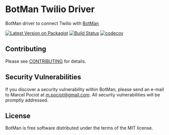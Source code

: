 # BotMan Twilio Driver

BotMan driver to connect Twilio with [BotMan](https://github.com/botman/botman)

[![Latest Version on Packagist](https://img.shields.io/packagist/v/botman/driver-twilio.svg?style=flat-square)](https://packagist.org/packages/botman/driver-twilio)
[![Build Status](https://travis-ci.org/botman/driver-twilio.svg?branch=master)](https://travis-ci.org/botman/driver-twilio)
[![codecov](https://codecov.io/gh/botman/driver-twilio/branch/master/graph/badge.svg)](https://codecov.io/gh/botman/driver-twilio)


## Contributing

Please see [CONTRIBUTING](CONTRIBUTING.md) for details.

## Security Vulnerabilities

If you discover a security vulnerability within BotMan, please send an e-mail to Marcel Pociot at m.pociot@gmail.com. All security vulnerabilities will be promptly addressed.

## License

BotMan is free software distributed under the terms of the MIT license.
 
